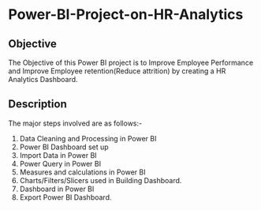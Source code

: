 # Power-BI-Project-on-HR-Analytics

## Objective
The Objective of this Power BI project is to Improve Employee Performance and Improve Employee retention(Reduce attrition) by 
creating a HR Analytics Dashboard.

## Description 
The major steps involved are as follows:-
1. Data Cleaning and Processing in Power BI
2. Power BI Dashboard set up
3. Import Data in Power BI
4. Power Query in Power BI
4. Measures and calculations in Power BI
5. Charts/Filters/Slicers used in Building Dashboard.
6. Dashboard in Power BI
7. Export Power BI Dashboard.

